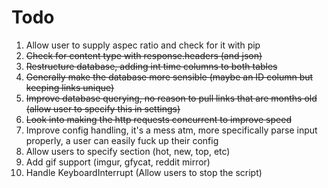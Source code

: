# Todo

1. Allow user to supply aspec ratio and check for it with pip
2. ~~Check for content type with response.headers (and json)~~
3. ~~Restructure database, adding int time columns to both tables~~
5. ~~Generally make the database more sensible (maybe an ID column but keeping links unique)~~
4. ~~Improve database querying, no reason to pull links that are months old (allow user to specify this in settings)~~
5. ~~Look into making the http requests concurrent to improve speed~~
6. Improve config handling, it's a mess atm, more specifically parse input properly, a user can easily fuck up their config
7. Allow users to specify section (hot, new, top, etc)
8. Add gif support (imgur, gfycat, reddit mirror)
9. Handle KeyboardInterrupt (Allow users to stop the script)